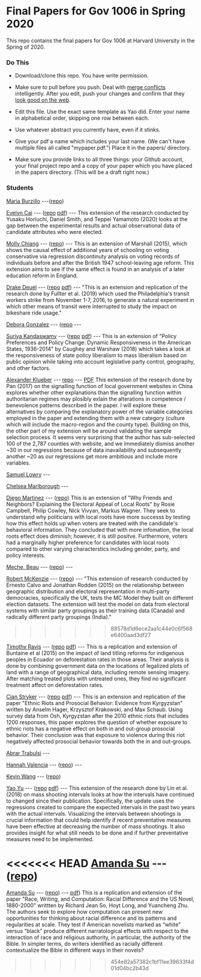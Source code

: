 # Final Papers for Gov 1006 in Spring 2020

This repo contains the final papers for Gov 1006 at Harvard University in the Spring of 2020.

### Do This

* Download/clone this repo. You have write permission.

* Make sure to pull before you push. Deal with [merge conflicts](https://www.git-tower.com/learn/git/ebook/en/command-line/advanced-topics/merge-conflicts) intelligently. After you edit, push your changes and confirm that they [look good on the web](https://github.com/davidkane9/gov_1006_spring_2020_papers).

* Edit this file. Use the exact same template as Yao did. Enter your name in alphabetical order, skipping one row between each.

* Use whatever abstract you currently have, even if it stinks.

* Give your pdf a name which includes your last name. (We can't have multiple files all called "mypaper.pdf.") Place it in the papers/ directory.

* Make sure you provide links to all three things: your Github account, your final project repo and a copy of your paper which you have placed in the papers directory. (This will be a draft right now.)


### Students

[Maria Burzillo](https://github.com/mburzillo/) ---([repo](https://github.com/mburzillo/Final-Project-Final-Version))

[Evelyn Cai](https://github.com/caievelyn) --- ([repo](https://github.com/caievelyn/milestone/) [pdf](https://github.com/caievelyn/milestone/blob/master/milestone_6.pdf)) --- This extension of the research conducted by Yusaku Horiuchi, Daniel Smith, and Teppei Yamamoto (2020) looks at the gap between the experimental results and actual observational data of candidate attributes who were elected.

[Molly Chiang](https://github.com/mollyechiang) --- ([repo](https://github.com/mollyechiang/1006_milestone_6)) --- This is an extension of Marshall (2015), which shows the causal effect of additional years of schooling on voting conservative via regression discontinuty analysis on voting records of individuals before and after the British 1947 school-leaving age reform. This extension aims to see if the same effect is found in an analysis of a later education reform in England.

[Drake Deuel](https://github.com/ddeuel) --- ([repo](https://github.com/ddeuel/Bikeshare-Replication) [pdf](https://github.com/davidkane9/gov_1006_spring_2020_papers/papers/bikeshare_deuel.pdf)) --- "This is an extension and replication of the research done by Fullter et al. (2019) which used the Philadelphia's transit workers strike from November 1-7, 2016, to generate a natural experiment in which other means of transit were interrupted to study the impact on bikeshare ride usage."

[Debora Gonzalez](https://github.com/deboragonzalez) --- ([repo](https://github.com/deboragonzalez/Milestones) --- 

[Suriya Kandaswamy](https://github.com/sardination/) --- ([repo](https://github.com/sardination/gov1006-final-project) [pdf](https://github.com/GOV-1006-Spring-2020/papers/blob/master/papers/Kandaswamy_Dynamic_responsiveness.pdf)) --- This is an extension of "Policy Preferences and Policy Change: Dynamic Responsiveness in the American States, 1936-2014" by Caughey and Warshaw (2018) which takes a look at the responsiveness of state policy liberalism to mass liberalism based on public opinion while taking into account legislative party control, geography, and other factors.

[Alexander Klueber](https://github.com/Alex1005-stack) ---
[repo](https://github.com/Alex1005-stack/Gov_1006_final_project.git) --- 
[PDF](https://github.com/Alex1005-stack/Gov_1006_final_project/blob/master/Milestone_6.pdf) 
This extension of the research done by Pan (2017) on the signalling function of local government websites in China explores whether other explanations than the signalling function within authoritarian regimes may plosibly exlain the alterations in competence / benevolence patterns described in the paper. I will explore these alternatives by comparing the explanatory power of the variable categories employed in the paper and extending them with a new category (culture which will include the macro-region and the county type). Building on this, the other part of my extension will be around validating the sample selection process. It seems very surprising that the author has sub-selected 100 of the 2,787 counties with website, and we immediately dismiss another ~30 in our regressions because of data inavailability and subsequently another ~20 as our regressions get more ambitious and include more variables.

[Samuel Lowry](https://github.com/SamuelLowry) ---

[Chelsea Marlborough](https://github.com/chelseamarlborough) ---

[Diego Martinez](https://github.com/diegomartinez1221) --- ([repo](https://github.com/diegomartinez1221/gov_1006_replication)) This is an extension of "Why Friends and Neighbors? Explaining the Electoral Appeal of Local Roots" by Rosie Campbell, Philip Cowley, Nick Vivyan, Markus Wagner. They seek to understand why politicians with local roots have more successs by testing how this effect holds up when voters are treated with the candidate's behavioral information. They concluded that with more infomation, the local roots effect does diminish; however, it is still positve. Furthermore, voters had a marginally higher preference for candidates with local roots compared to other varying characterstics including gender, party, and policy interests.

[Meche, Beau](https://github.com/BeauMeche) --- 
([repo](https://github.com/BeauMeche/enforcement_distribution_electorate)) ---

[Robert McKenzie](https://github.com/rmckenzie11) --- ([repo](https://github.com/rmckenzie11/Replication_1006)) --- "This extension of research conducted by Ernesto Calvo and Jonathan Rodden (2015) on the relationship between geographic distribution and electoral representation in multi-party democracies, specifically the UK, tests the MC Model they built on different election datasets. The extension will test the model on data from electoral systems with similar party groupings as their training data (Canada) and radically different party groupings (India)."
>>>>>>> 88578d1d6ece2aa1c44e0c6f568e6400aad3df27

[Timothy Ravis](https://github.com/soetimno) --- ([repo](https://github.com/soetimno/ravis_1006_final_project.git) [pdf](https://github.com/GOV-1006-Spring-2020/papers/blob/master/papers/Tim_Ravis_Deforestation_and_Titling.pdf)) --- This is a replication and extension of Buntaine et al (2015) on the impact of land titling reforms for indigenous peoples in Ecuador on deforestation rates in those areas. Their analysis is done by combining government data on the locations of legalized plots of land with a range of geographical data, including remote sensing imagery. After matching treated plots with untreated ones, they find no significant treatment affect on deforestation rates. 


[Cian Stryker](https://github.com/CianStryker) --- ([repo](https://github.com/CianStryker/Prosocial_Behavior) [pdf](https://github.com/GOV-1006-Spring-2020/papers/blob/master/papers/Cian_Stryker_Prosocial_Behavior.pdf)) --- This is an extension and replication of the paper "Ethnic Riots and Prosocial Behavior: Evidence from Kyrgyzstan" written by Anselm Hager, Krzysztof Krakowski, and Max Schaub. Using survey data from Osh, Kyrgyzstan after the 2010 ethnic riots that includes 1200 responses, this paper explores the question of whether exposure to ethnic riots has a negative effect on both in and out-group prosocial behavior. Their conclusion was that exposure to violence during this riot negatively affected prosocial behavior towards both the in and out-groups.

[Abrar Trabulsi](https://github.com/abrartrabulsi) ---

[Hannah Valencia](https://github.com/h-valencia) --- ([repo](https://github.com/h-valencia/Firearms-Replication)) --- 

[Kevin Wang](https://github.com/kevpwang) --- ([repo](https://github.com/kevpwang/replication_project))

[Yao Yu](https://github.com/itsyaoyu) --- ([repo](https://github.com/itsyaoyu/mass_shooting_intervals) [pdf](https://github.com/davidkane9/gov_1006_spring_2020_papers/papers/yu_mass_shooting_intervals.pdf)) --- This extension of the research done by Lin et al. (2018) on mass shooting intervals looks at how the intervals have continued to changed since their publication. Specifically, the update uses the regressions created to compare the expected intervals in the past two years with the actual intervals. Visualizing the intervals between shootings is crucial information that could help identify if recent preventative measures have been effective at decreasing the number of mass shootings. It also provides insight for what still needs to be done and if further preventative measures need to be implemented.

<<<<<<< HEAD
[Amanda Su](https://github.com/amanda-y-su) --- ([repo](https://github.com/amanda-y-su/race-writing-computation))
=======
[Amanda Su](https://github.com/amanda-y-su) --- ([repo](https://github.com/amanda-y-su/race-writing-computation)) --- [pdf](https://github.com/GOV-1006-Spring-2020/papers/blob/master/papers/su_race_computation.pdf)) This is a replication and extension of the paper "Race, Writing, and Computation: Racial Difference and the US Novel, 1880-2000" writtten by Richard Jean So, Hoyt Long, and Yuancheng Zhu. The authors seek to explore how computation can present new opportunities for thinking about racial difference and its patterns and regularities at scale. They test if American novelists marked as “white” versus “black” produce different narratological effects with respect to the interaction of race and religious authority, in particular, the authority of the Bible. In simpler terms, do writers identified as racially different contextualize the Bible in different ways in their novels? 
>>>>>>> 454e82a57382c1bf11ee39633f4d01d04bc2b43d
